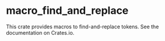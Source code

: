 # macro_find_and_replace

This crate provides macros to find-and-replace tokens. See the documentation on Crates.io.